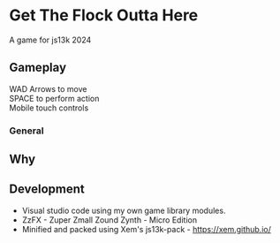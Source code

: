 # Get The Flock Outta Here

A game for js13k 2024 


## Gameplay
WAD Arrows to move  
SPACE to perform action  
Mobile touch controls  

### General



## Why

## Development
* Visual studio code using my own game library modules.
* ZzFX - Zuper Zmall Zound Zynth - Micro Edition
* Minified and packed using Xem's js13k-pack - https://xem.github.io/

